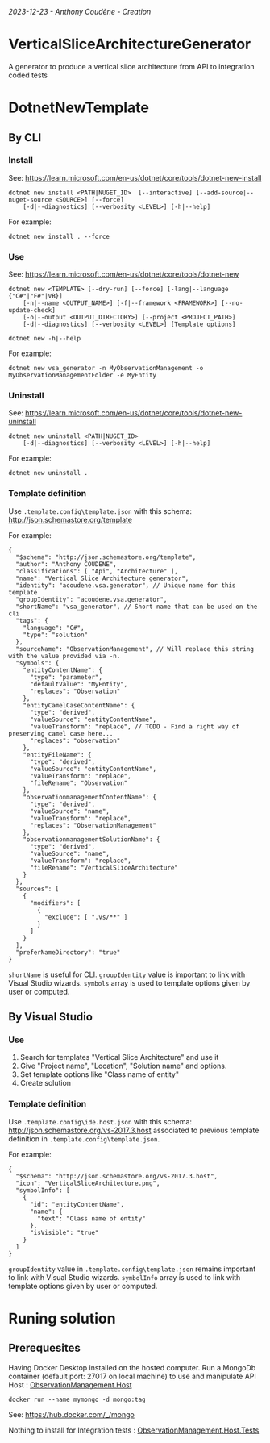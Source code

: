 _2023-12-23 - Anthony Coudène - Creation_

# VerticalSliceArchitectureGenerator

A generator to produce a vertical slice architecture from API to integration coded tests

# DotnetNewTemplate

## By CLI

### Install

See: https://learn.microsoft.com/en-us/dotnet/core/tools/dotnet-new-install

```
dotnet new install <PATH|NUGET_ID>  [--interactive] [--add-source|--nuget-source <SOURCE>] [--force] 
    [-d|--diagnostics] [--verbosity <LEVEL>] [-h|--help]
```

For example: 

`dotnet new install . --force`

### Use

See: https://learn.microsoft.com/en-us/dotnet/core/tools/dotnet-new

```
dotnet new <TEMPLATE> [--dry-run] [--force] [-lang|--language {"C#"|"F#"|VB}]
    [-n|--name <OUTPUT_NAME>] [-f|--framework <FRAMEWORK>] [--no-update-check]
    [-o|--output <OUTPUT_DIRECTORY>] [--project <PROJECT_PATH>]
    [-d|--diagnostics] [--verbosity <LEVEL>] [Template options]

dotnet new -h|--help
```

For example: 

`dotnet new vsa_generator -n MyObservationManagement -o MyObservationManagementFolder -e MyEntity`

### Uninstall

See: https://learn.microsoft.com/en-us/dotnet/core/tools/dotnet-new-uninstall

```
dotnet new uninstall <PATH|NUGET_ID> 
    [-d|--diagnostics] [--verbosity <LEVEL>] [-h|--help]
```

For example: 

`dotnet new uninstall .`

### Template definition

Use `.template.config\template.json` with this schema: http://json.schemastore.org/template 

For example: 

```
{
  "$schema": "http://json.schemastore.org/template",
  "author": "Anthony COUDENE",
  "classifications": [ "Api", "Architecture" ],
  "name": "Vertical Slice Architecture generator",
  "identity": "acoudene.vsa.generator", // Unique name for this template
  "groupIdentity": "acoudene.vsa.generator",
  "shortName": "vsa_generator", // Short name that can be used on the cli
  "tags": {
    "language": "C#",
    "type": "solution"
  },
  "sourceName": "ObservationManagement", // Will replace this string with the value provided via -n.
  "symbols": {
    "entityContentName": {
      "type": "parameter",
      "defaultValue": "MyEntity",
      "replaces": "Observation"
    },
    "entityCamelCaseContentName": {
      "type": "derived",
      "valueSource": "entityContentName",
      "valueTransform": "replace", // TODO - Find a right way of preserving camel case here...
      "replaces": "observation"
    },
    "entityFileName": {
      "type": "derived",
      "valueSource": "entityContentName",
      "valueTransform": "replace",
      "fileRename": "Observation"
    },
    "observationmanagementContentName": {
      "type": "derived",
      "valueSource": "name",
      "valueTransform": "replace",
      "replaces": "ObservationManagement"
    },
    "observationmanagementSolutionName": {
      "type": "derived",
      "valueSource": "name",
      "valueTransform": "replace",
      "fileRename": "VerticalSliceArchitecture"
    }
  },
  "sources": [
    {
      "modifiers": [
        {
          "exclude": [ ".vs/**" ]
        }
      ]
    }
  ],
  "preferNameDirectory": "true"
}
```

`shortName` is useful for CLI.
`groupIdentity` value is important to link with Visual Studio wizards.
`symbols` array is used to template options given by user or computed.

## By Visual Studio

### Use

1. Search for templates "Vertical Slice Architecture" and use it
2. Give "Project name", "Location", "Solution name" and options.
3. Set template options like "Class name of entity"
4. Create solution

### Template definition

Use `.template.config\ide.host.json` with this schema: http://json.schemastore.org/vs-2017.3.host 
associated to previous template definition in `.template.config\template.json`.

For example: 

```
{
  "$schema": "http://json.schemastore.org/vs-2017.3.host",
  "icon": "VerticalSliceArchitecture.png",
  "symbolInfo": [
    {
      "id": "entityContentName",
      "name": {
        "text": "Class name of entity"
      },
      "isVisible": "true"
    }
  ]
}
```

`groupIdentity` value in `.template.config\template.json` remains important to link with Visual Studio wizards.
`symbolInfo` array is used to link with template options given by user or computed.

# Runing solution

## Prerequesites

Having Docker Desktop installed on the hosted computer.
Run a MongoDb container (default port: 27017 on local machine) to use and manipulate API Host : [ObservationManagement.Host](./ObservationManagement.Host/)

```
docker run --name mymongo -d mongo:tag
```

See: https://hub.docker.com/_/mongo

Nothing to install for Integration tests : [ObservationManagement.Host.Tests](./ObservationManagement.Host.Tests/)


